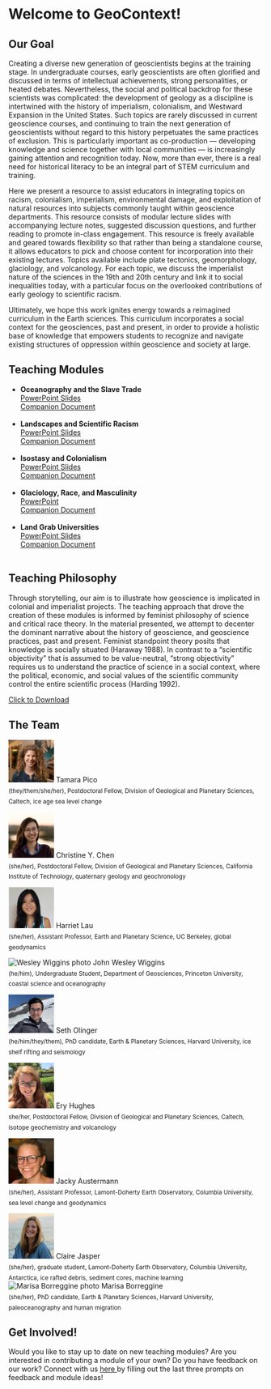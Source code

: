 # Welcome to GeoContext! 



## Our Goal
Creating a diverse new generation of geoscientists begins at the training stage. In undergraduate courses, early geoscientists are often glorified and discussed in terms of intellectual achievements, strong personalities, or heated debates. Nevertheless, the social and political backdrop for these scientists was complicated: the development of geology as a discipline is intertwined with the history of imperialism, colonialism, and Westward Expansion in the United States. Such topics are rarely discussed in current geoscience courses, and continuing to train the next generation of geoscientists without regard to this history perpetuates the same practices of exclusion. This is particularly important as co-production — developing knowledge and science together with local communities — is increasingly gaining attention and recognition today. Now, more than ever, there is a real need for historical literacy to be an integral part of STEM curriculum and training.

Here we present a resource to assist educators in integrating topics on racism, colonialism, imperialism, environmental damage, and exploitation of natural resources into subjects commonly taught within geoscience departments. This resource consists of modular lecture slides with accompanying lecture notes, suggested discussion questions, and further reading to promote in-class engagement. This resource is freely available and geared towards flexibility so that rather than being a standalone course, it allows educators to pick and choose content for incorporation into their existing lectures. Topics available include plate tectonics, geomorphology, glaciology, and volcanology. For each topic, we discuss the imperialist nature of the sciences in the 19th and 20th century and link it to social inequalities today, with a particular focus on the overlooked contributions of early geology to scientific racism.

Ultimately, we hope this work ignites energy towards a reimagined curriculum in the Earth sciences. This curriculum incorporates a social context for the geosciences, past and present, in order to provide a holistic base of knowledge that empowers students to recognize and navigate existing structures of oppression within geoscience and society at large.

## Teaching Modules

* **Oceanography and the Slave Trade** <br/>
<a href="GeoContext/GeoContext - Oceanography and the Slave Trade.pptx" download>PowerPoint Slides</a> <br/>
<a href="GeoContext/GeoContext - Oceanography and the Slave Trade.pdf" download>Companion Document</a> <br/> <br/>
* **Landscapes and Scientific Racism** <br/>
<a href="GeoContext/GeoContext - Landscapes.pptx" download>PowerPoint Slides</a> <br/>
<a href="GeoContext/GeoContext - Landscapes.pdf" download>Companion Document</a> <br/> <br/>
* **Isostasy and Colonialism** <br/>
<a href="GeoContext/GeoContext - Isostasy.pptx" download>PowerPoint Slides</a> <br/>
<a href="GeoContext/GeoContext - Isostasy.pdf" download>Companion Document</a> <br/> <br/>
* **Glaciology, Race, and Masculinity** <br/>
<a href="GeoContext/GeoContext - Glaciology, Race, and Masculinity.pptx" download>PowerPoint</a> <br/>
<a href="GeoContext/GeoContext - Glaciology, Race, and Masculinity.pdf" download>Companion Document</a> <br/> <br/>
* **Land Grab Universities** <br/>
<a href="GeoContext/GeoContext - Land Grab Universities.pptx" download>PowerPoint Slides</a> <br/>
<a href="GeoContext/GeoContext - Land Grab Universities.pdf" download>Companion Document</a> <br/> <br/>

## Teaching Philosophy

Through storytelling, our aim is to illustrate how geoscience is implicated in colonial and
imperialist projects. The teaching approach that drove the creation of these modules is informed by feminist
philosophy of science and critical race theory. In the material presented, we attempt to decenter
the dominant narrative about the history of geoscience, and geoscience practices, past and
present. Feminist standpoint theory posits that knowledge is socially situated (Haraway 1988). In
contrast to a “scientific objectivity” that is assumed to be value-neutral, “strong objectivity”
requires us to understand the practice of science in a social context, where the political,
economic, and social values of the scientific community control the entire scientific process
(Harding 1992).

<a href="GeoContext/GeoContext - Teaching Philosophy.pdf" download>Click to Download</a>

## The Team

<img src="HudsonGazettephoto_sq.jpg" alt="Tamara Pico photo" width="90"/> Tamara Pico <br/>
<sub> (they/them/she/her), Postdoctoral Fellow, Division of Geological and Planetary Sciences, Caltech, ice age sea level change </sub>

<img src="RedwoodCity_Bay_square_800px.jpg" alt="Christine Chen photo" width="90"/> Christine Y. Chen  <br/>
<sub> (she/her), Postdoctoral Fellow, Division of Geological and Planetary Sciences, California Institute of Technology, quaternary geology and geochronology </sub>

<img src="me_photo1_sq.jpg" alt="Harriet Lau photo" width="90"/> Harriet Lau <br/>
<sub> (she/her), Assistant Professor, Earth and Planetary Science, UC Berkeley, global geodynamics </sub>


<img src="wesley_sq-02.jpg" alt="Wesley Wiggins photo" width="90"/> John Wesley Wiggins <br/>
<sub> (he/him), Undergraduate Student, Department of Geosciences, Princeton University, coastal science and oceanography </sub>

<img src="seth_sq.jpg" alt="Seth Olinger photo" width="90"/> Seth Olinger <br/>
 <sub> (he/him/they/them), PhD candidate, Earth & Planetary Sciences, Harvard University,  ice shelf rifting and seismology </sub>
 
<img src="F5A493B3-1FE9-4D0B-8269-25201CA0901B.jpeg" alt="Ery Hughes photo" width="90"/> Ery Hughes <br/>
<sub>  she/her, Postdoctoral Fellow, Division of Geological and Planetary Sciences, Caltech, isotope geochemistry and volcanology </sub>

<img src="Jacky1_sq-01.png" alt="Jacky Austermann photo" width="90"/> Jacky Austermann <br/>
<sub> (she/her), Assistant Professor, Lamont-Doherty Earth Observatory, Columbia University, sea level change and geodynamics </sub>

<img src="squareclaire.jpeg" alt="Claire Jasper photo" width="90"/> 
Claire Jasper <br/>
<sub>(she/her), graduate student, Lamont-Doherty Earth Observatory, Columbia University, Antarctica, ice rafted debris, sediment cores, machine learning </sub>

<img src="Marisa_headshotBnW_square.png" alt="Marisa Borreggine photo" width="90"/>
Marisa Borreggine <br/>
<sub>(she/her), PhD candidate, Earth & Planetary Sciences, Harvard University, paleoceanography and human migration </sub>

## Get Involved!

Would you like to stay up to date on new teaching modules? Are you interested in contributing a module of your own? Do you have feedback on our work? Connect with us <a href="https://forms.gle/P3hRVJpK5w1hmXx98" target="_blank"> here </a> by filling out the last three prompts on feedback and module ideas!


